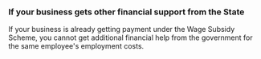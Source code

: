 ###  If your business gets other financial support from the State

If your business is already getting payment under the Wage Subsidy Scheme, you
cannot get additional financial help from the government for the same
employee's employment costs.
